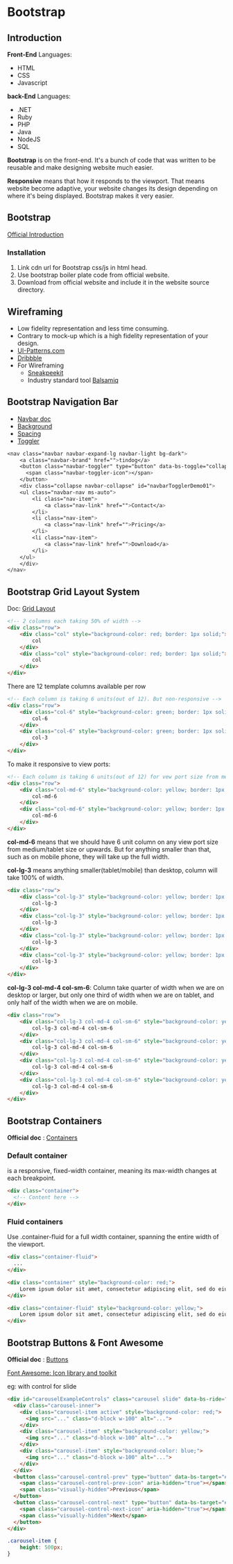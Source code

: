 # Bootstrap

## Introduction

**Front-End**
Languages:

- HTML
- CSS
- Javascript

**back-End**
Languages:

- .NET
- Ruby
- PHP
- Java
- NodeJS
- SQL

**Bootstrap** is on the front-end. It's a bunch of code that was written to be reusable and make designing website much easier.

**Responsive** means that how it responds to the viewport. That means website become adaptive, your website changes its design depending on where it's  being displayed. Bootstrap makes it very easier.

## Bootstrap

[Official Introduction](https://getbootstrap.com/docs/5.2/getting-started/introduction/)

### Installation

1. Link cdn url for Bootstrap css/js in html head.
2. Use bootstrap boiler plate code from official website.
3. Download from official website and include it in the website source directory.

## Wireframing

- Low fidelity representation and less time consuming.
- Contrary to mock-up which is a high fidelity representation of your design.
- [UI-Patterns.com](https://ui-patterns.com/)
- [Dribbble](https://dribbble.com/)
- For Wireframing 
  - [Sneakpeekit](https://sneakpeekit.com/)
  - Industry standard tool [Balsamiq](https://balsamiq.com/)
  
## Bootstrap Navigation Bar

- [Navbar doc](https://getbootstrap.com/docs/5.2/components/navbar/)
- [Background](https://getbootstrap.com/docs/5.2/utilities/background/)
- [Spacing](https://getbootstrap.com/docs/5.2/utilities/spacing/)
- [Toggler](https://getbootstrap.com/docs/5.2/components/navbar/#toggler)

```css
<nav class="navbar navbar-expand-lg navbar-light bg-dark">
    <a class="navbar-brand" href="">tindog</a>
    <button class="navbar-toggler" type="button" data-bs-toggle="collapse" data-bs-target="#navbarTogglerDemo01" aria-controls="navbarTogglerDemo01" aria-expanded="false" aria-label="Toggle navigation">
      <span class="navbar-toggler-icon"></span>
    </button>
    <div class="collapse navbar-collapse" id="navbarTogglerDemo01">
    <ul class="navbar-nav ms-auto">
        <li class="nav-item">
            <a class="nav-link" href="">Contact</a>
        </li>
        <li class="nav-item">
            <a class="nav-link" href="">Pricing</a>
        </li>
        <li class="nav-item">
            <a class="nav-link" href="">Download</a>
        </li>
    </ul>
    </div>
</nav>
```

## Bootstrap Grid Layout System

Doc: [Grid Layout](https://getbootstrap.com/docs/5.2/layout/grid/)

```html
<!-- 2 columns each taking 50% of width -->
<div class="row">
    <div class="col" style="background-color: red; border: 1px solid;">
        col
    </div>
    <div class="col" style="background-color: red; border: 1px solid;">
        col
    </div>
</div>
```

There are 12 template columns available per row

```html
<!-- Each column is taking 6 units(out of 12). But non-responsive -->
<div class="row">
    <div class="col-6" style="background-color: green; border: 1px solid;">
        col-6
    </div>
    <div class="col-6" style="background-color: green; border: 1px solid;">
        col-3
    </div>
</div>
```

To make it responsive to view ports:

```html
<!-- Each column is taking 6 units(out of 12) for vew port size from medium size. -->
<div class="row">
    <div class="col-md-6" style="background-color: yellow; border: 1px solid;">
        col-md-6
    </div>
    <div class="col-md-6" style="background-color: yellow; border: 1px solid;">
        col-md-6
    </div>
</div>
```

**col-md-6** means that we should have 6 unit column on any view port size from medium/tablet size or upwards. But for anything smaller than that, such as on mobile phone, they will take up the full width.

**col-lg-3** means anything smaller(tablet/mobile) than desktop, column will take 100% of width.

```html
<div class="row">
    <div class="col-lg-3" style="background-color: yellow; border: 1px solid;">
        col-lg-3
    </div>
    <div class="col-lg-3" style="background-color: yellow; border: 1px solid;">
        col-lg-3
    </div>
    <div class="col-lg-3" style="background-color: yellow; border: 1px solid;">
        col-lg-3
    </div>
    <div class="col-lg-3" style="background-color: yellow; border: 1px solid;">
        col-lg-3
    </div>
</div>
```

**col-lg-3 col-md-4 col-sm-6**: Column take quarter of width when we are on desktop or larger, but only one third of width  when we are on tablet, and only half of the width when we are on mobile.

```html
<div class="row">
    <div class="col-lg-3 col-md-4 col-sm-6" style="background-color: yellow; border: 1px solid;">
        col-lg-3 col-md-4 col-sm-6
    </div>
    <div class="col-lg-3 col-md-4 col-sm-6" style="background-color: yellow; border: 1px solid;">
        col-lg-3 col-md-4 col-sm-6
    </div>
    <div class="col-lg-3 col-md-4 col-sm-6" style="background-color: yellow; border: 1px solid;">
        col-lg-3 col-md-4 col-sm-6
    </div>
    <div class="col-lg-3 col-md-4 col-sm-6" style="background-color: yellow; border: 1px solid;">
        col-lg-3 col-md-4 col-sm-6
    </div>
</div>
```

## Bootstrap Containers

**Official doc** : [Containers](https://getbootstrap.com/docs/5.2/layout/containers/)

### Default container

is a responsive, fixed-width container, meaning its max-width changes at each breakpoint.

```html
<div class="container">
  <!-- Content here -->
</div>
```

### Fluid containers

Use .container-fluid for a full width container, spanning the entire width of the viewport.

```html
<div class="container-fluid">
  ...
</div>
```

```html
<div class="container" style="background-color: red;">
    Lorem ipsum dolor sit amet, consectetur adipiscing elit, sed do eiusmod tempor incididunt ut labore et dolore magna aliqua. Ut enim ad minim veniam, quis nostrud exercitation ullamco laboris nisi ut aliquip ex ea commodo consequat. Duis aute irure dolor in reprehenderit in voluptate velit esse cillum dolore eu fugiat nulla pariatur. Excepteur sint occaecat cupidatat non proident, sunt in culpa qui officia deserunt mollit anim id est laborum.
</div>

<div class="container-fluid" style="background-color: yellow;">
    Lorem ipsum dolor sit amet, consectetur adipiscing elit, sed do eiusmod tempor incididunt ut labore et dolore magna aliqua. Ut enim ad minim veniam, quis nostrud exercitation ullamco laboris nisi ut aliquip ex ea commodo consequat. Duis aute irure dolor in reprehenderit in voluptate velit esse cillum dolore eu fugiat nulla pariatur. Excepteur sint occaecat cupidatat non proident, sunt in culpa qui officia deserunt mollit anim id est laborum.
</div>
```

## Bootstrap Buttons & Font Awesome

**Official doc** : [Buttons](https://getbootstrap.com/docs/5.2/components/buttons/)

[Font Awesome: Icon library and toolkit](https://fontawesome.com/)

eg: with control for slide

```html
<div id="carouselExampleControls" class="carousel slide" data-bs-ride="carousel">
  <div class="carousel-inner">
    <div class="carousel-item active" style="background-color: red;">
      <img src="..." class="d-block w-100" alt="...">
    </div>
    <div class="carousel-item" style="background-color: yellow;">
      <img src="..." class="d-block w-100" alt="...">
    </div>
    <div class="carousel-item" style="background-color: blue;">
      <img src="..." class="d-block w-100" alt="...">
    </div>
  </div>
  <button class="carousel-control-prev" type="button" data-bs-target="#carouselExampleControls" data-bs-slide="prev">
    <span class="carousel-control-prev-icon" aria-hidden="true"></span>
    <span class="visually-hidden">Previous</span>
  </button>
  <button class="carousel-control-next" type="button" data-bs-target="#carouselExampleControls" data-bs-slide="next">
    <span class="carousel-control-next-icon" aria-hidden="true"></span>
    <span class="visually-hidden">Next</span>
  </button>
</div>
```

```css
.carousel-item {
    height: 500px;
}
```
